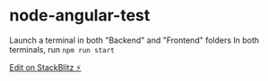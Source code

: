 # node-angular-test
Launch a terminal in both "Backend" and "Frontend" folders
In both terminals, run `npm run start`

[Edit on StackBlitz ⚡️](https://stackblitz.com/edit/node-angular-test)